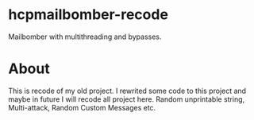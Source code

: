 # hcpmailbomber-recode
Mailbomber with multithreading and bypasses.

# About
This is recode of my old project. I rewrited some code to this project and maybe in future I will recode all project here.
Random unprintable string, Multi-attack, Random Custom Messages etc.
